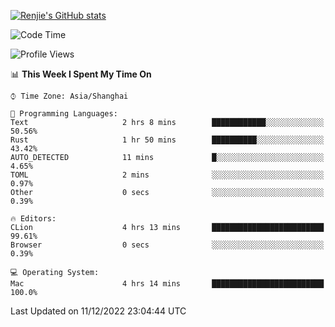 [![Renjie's GitHub stats](https://github-readme-stats.vercel.app/api?username=liurenjie1024&show_icons=true&theme=chartreuse-dark)](https://github.com/anuraghazra/github-readme-stats)

<!--START_SECTION:waka-->
![Code Time](http://img.shields.io/badge/Code%20Time-391%20hrs%2050%20mins-blue)

![Profile Views](http://img.shields.io/badge/Profile%20Views-20-blue)

📊 **This Week I Spent My Time On** 

```text
⌚︎ Time Zone: Asia/Shanghai

💬 Programming Languages: 
Text                     2 hrs 8 mins        ████████████░░░░░░░░░░░░░   50.56% 
Rust                     1 hr 50 mins        ██████████░░░░░░░░░░░░░░░   43.42% 
AUTO_DETECTED            11 mins             █░░░░░░░░░░░░░░░░░░░░░░░░   4.65% 
TOML                     2 mins              ░░░░░░░░░░░░░░░░░░░░░░░░░   0.97% 
Other                    0 secs              ░░░░░░░░░░░░░░░░░░░░░░░░░   0.39%

🔥 Editors: 
CLion                    4 hrs 13 mins       █████████████████████████   99.61% 
Browser                  0 secs              ░░░░░░░░░░░░░░░░░░░░░░░░░   0.39%

💻 Operating System: 
Mac                      4 hrs 14 mins       █████████████████████████   100.0%

```


 Last Updated on 11/12/2022 23:04:44 UTC
<!--END_SECTION:waka-->

